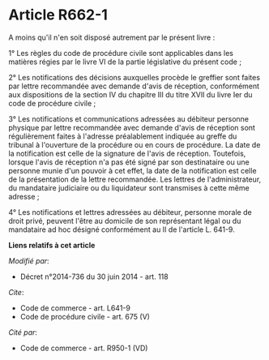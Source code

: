 # Article R662-1

A moins qu'il n'en soit disposé autrement par le présent livre : 

1° Les règles du code de procédure civile sont applicables dans les matières régies par le livre VI de la partie législative
du présent code ; 

2° Les notifications des décisions auxquelles procède le greffier sont faites par lettre recommandée avec demande d'avis de
réception, conformément aux dispositions de la section IV du chapitre III du titre XVII du livre Ier du code de procédure
civile ; 

3° Les notifications et communications adressées au débiteur personne physique par lettre recommandée avec demande d'avis de
réception sont régulièrement faites à l'adresse préalablement indiquée au greffe du tribunal à l'ouverture de la procédure ou
en cours de procédure. La date de la notification est celle de la signature de l'avis de réception. Toutefois, lorsque l'avis
de réception n'a pas été signé par son destinataire ou une personne munie d'un pouvoir à cet effet, la date de la
notification est celle de la présentation de la lettre recommandée. Les lettres de l'administrateur, du mandataire judiciaire
ou du liquidateur sont transmises à cette même adresse ; 

4° Les notifications et lettres adressées au débiteur, personne morale de droit privé, peuvent l'être au domicile de son
représentant légal ou du mandataire ad hoc désigné conformément au II de l'article L. 641-9.

**Liens relatifs à cet article**

_Modifié par_:

  - Décret n°2014-736 du 30 juin 2014 - art. 118

_Cite_:

  - Code de commerce - art. L641-9
  - Code de procédure civile - art. 675 (V)

_Cité par_:

  - Code de commerce - art. R950-1 (VD)
